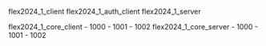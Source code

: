 
flex2024_1_client
flex2024_1_auth_client
flex2024_1_server

flex2024_1_core_client
    - 1000
    - 1001
    - 1002
flex2024_1_core_server
    - 1000
    - 1001
    - 1002